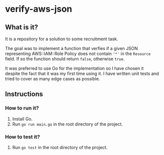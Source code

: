 # verify-aws-json

## What is it?

It is a repository for a solution to some recruitment task.

The goal was to implement a function that verfies if a given JSON representing AWS::IAM::Role Policy does not contain `'*'` in the `Resource` field. If so the function should return `false`, otherwise `true`.

It was preferred to use Go for the implementation so I have chosen it despite the fact that it was my first time using it. I have written unit tests and tried to cover as many edge cases as possible.

## Instructions

### How to run it?

1. Install Go.
2. Run `go run main.go` in the root directory of the project.

### How to test it?

1. Run `go test` in the root directory of the project.